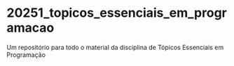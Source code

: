 # 20251_topicos_essenciais_em_programacao
Um repositório para todo o material da disciplina de Tópicos Essenciais em Programação
